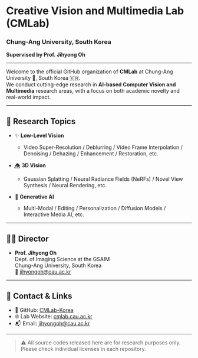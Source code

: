 # Creative Vision and Multimedia Lab (CMLab)  
### Chung-Ang University, South Korea  
**Supervised by Prof. Jihyong Oh**

---

Welcome to the official GitHub organization of **CMLab** at Chung-Ang University 🐉, South Korea 🇰🇷.  
We conduct cutting-edge research in **AI-based Computer Vision and Multimedia** research areas, with a focus on both academic novelty and real-world impact.

---

## 🔬 Research Topics

- ✨ **Low-Level Vision**
  - Video Super-Resolution / Deblurring / Video Frame Interpolation / Denoising / Dehazing / Enhancement / Restoration, etc. 

- 👁️⃤ **3D Vision**
  - Gaussian Splatting / Neural Radiance Fields (NeRFs) / Novel View Synthesis / Neural Rendering, etc.

- 🤖 **Generative AI**
  - Multi-Modal / Editing / Personalization / Diffusion Models / Interactive Media AI, etc.


---


## 👨‍🏫 Director

- **Prof. Jihyong Oh**  
  Dept. of Imaging Science at the GSAIM  
  Chung-Ang University, South Korea  
  📧 jihyongoh@cau.ac.kr  

---


## 📢 Contact & Links

- 🔗 GitHub: [CMLab-Korea](https://github.com/CMLab-Korea)
- 🌐 Lab Website: [cmlab.cau.ac.kr](https://cmlab.cau.ac.kr)
- 📬 Email: jihyongoh@cau.ac.kr

---

> ⚠️ All source codes released here are for research purposes only. Please check individual licenses in each repository.
